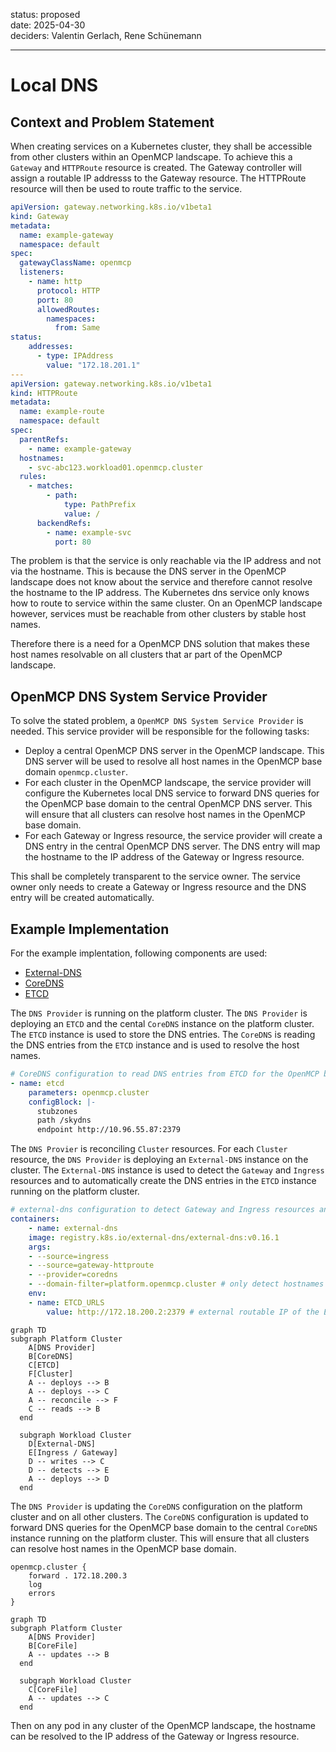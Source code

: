 status: proposed<br>
date: 2025-04-30<br>
deciders: Valentin Gerlach, Rene Schünemann<br>
<hr>
<!-- we need to disable MD025, because we use the different heading "ADR Template" in the homepage (see above) than it is foreseen in the template -->
<!-- markdownlint-disable-file MD025 -->

# Local DNS

## Context and Problem Statement

When creating services on a Kubernetes cluster, they shall be accessible from other clusters within an OpenMCP landscape. To achieve this a `Gateway` and `HTTPRoute` resource is created. The Gateway controller will assign a routable IP addresss to the Gateway resource. The HTTPRoute resource will then be used to route traffic to the service.

```yaml
apiVersion: gateway.networking.k8s.io/v1beta1
kind: Gateway
metadata:
  name: example-gateway
  namespace: default
spec:
  gatewayClassName: openmcp
  listeners:
    - name: http
      protocol: HTTP
      port: 80
      allowedRoutes:
        namespaces:
          from: Same
status:
    addresses:
      - type: IPAddress
        value: "172.18.201.1"
---
apiVersion: gateway.networking.k8s.io/v1beta1
kind: HTTPRoute
metadata:
  name: example-route
  namespace: default
spec:
  parentRefs:
    - name: example-gateway
  hostnames:
    - svc-abc123.workload01.openmcp.cluster
  rules:
    - matches:
        - path:
            type: PathPrefix
            value: /
      backendRefs:
        - name: example-svc
          port: 80
```

The problem is that the service is only reachable via the IP address and not via the hostname. This is because the DNS server in the OpenMCP landscape does not know about the service and therefore cannot resolve the hostname to the IP address. The Kubernetes dns service only knows how to route to service within the same cluster. On an OpenMCP landscape however, services must be reachable from other clusters by stable host names.

Therefore there is a need for a OpenMCP DNS solution that makes these host names resolvable on all clusters that ar part of the OpenMCP landscape.

## OpenMCP DNS System Service Provider

To solve the stated problem, a `OpenMCP DNS System Service Provider` is needed. This service provider will be responsible for the following tasks:

* Deploy a central OpenMCP DNS server in the OpenMCP landscape. This DNS server will be used to resolve all host names in the OpenMCP base domain `openmcp.cluster`.
* For each cluster in the OpenMCP landscape, the service provider will configure the Kubernetes local DNS service to forward DNS queries for the OpenMCP base domain to the central OpenMCP DNS server. This will ensure that all clusters can resolve host names in the OpenMCP base domain.
* For each Gateway or Ingress resource, the service provider will create a DNS entry in the central OpenMCP DNS server. The DNS entry will map the hostname to the IP address of the Gateway or Ingress resource.

This shall be completely transparent to the service owner. The service owner only needs to create a Gateway or Ingress resource and the DNS entry will be created automatically.

## Example Implementation

For the example implentation, following components are used:

* [External-DNS](https://kubernetes-sigs.github.io/external-dns/latest/)
* [CoreDNS](https://coredns.io/)
* [ETCD](https://etcd.io/)

The `DNS Provider` is running on the platform cluster. The `DNS Provider` is deploying an `ETCD` and the cental `CoreDNS` instance on the platform cluster. The `ETCD` instance is used to store the DNS entries. The `CoreDNS` is reading the DNS entries from the `ETCD` instance and is used to resolve the host names.

```yaml
# CoreDNS configuration to read DNS entries from ETCD for the OpenMCP base domain `openmcp.cluster`
- name: etcd
    parameters: openmcp.cluster
    configBlock: |-
      stubzones
      path /skydns
      endpoint http://10.96.55.87:2379
```

The `DNS Provier` is reconciling `Cluster` resources. For each `Cluster` resource, the `DNS Provider` is deploying an `External-DNS` instance on the cluster. The `External-DNS` instance is used to detect the `Gateway` and `Ingress` resources and to automatically create the DNS entries in the `ETCD` instance running on the platform cluster.

```yaml
# external-dns configuration to detect Gateway and Ingress resources and write DNS entries to ETCD
containers:
    - name: external-dns
    image: registry.k8s.io/external-dns/external-dns:v0.16.1
    args:
    - --source=ingress
    - --source=gateway-httproute
    - --provider=coredns
    - --domain-filter=platform.openmcp.cluster # only detect hostnames in the OpenMCP base domain belonging to the cluster
    env:
    - name: ETCD_URLS
        value: http://172.18.200.2:2379 # external routable IP of the ETCD instance running on the platform cluster
```

```mermaid
graph TD
subgraph Platform Cluster
    A[DNS Provider]
    B[CoreDNS]
    C[ETCD]
    F[Cluster]
    A -- deploys --> B
    A -- deploys --> C
    A -- reconcile --> F
    C -- reads --> B
  end

  subgraph Workload Cluster
    D[External-DNS]
    E[Ingress / Gateway]
    D -- writes --> C
    D -- detects --> E
    A -- deploys --> D
  end
```

The `DNS Provider` is updating the `CoreDNS` configuration on the platform cluster and on all other clusters. The `CoreDNS` configuration is updated to forward DNS queries for the OpenMCP base domain to the central `CoreDNS` instance running on the platform cluster. This will ensure that all clusters can resolve host names in the OpenMCP base domain.

```corefile
openmcp.cluster {
    forward . 172.18.200.3
    log
    errors
}
```
```mermaid
graph TD
subgraph Platform Cluster
    A[DNS Provider]
    B[CoreFile]
    A -- updates --> B
  end

  subgraph Workload Cluster
    C[CoreFile]
    A -- updates --> C
  end
```

Then on any pod in any cluster of the OpenMCP landscape, the hostname can be resolved to the IP address of the Gateway or Ingress resource.
